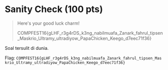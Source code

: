 # Sanity Check (100 pts)

> Here's your good luck charm!
>
> COMPFEST16{gLHF\_r3g4rDS\_k3ng\_nabilmuafa\_Zanark\_fahrul\_tipsen\_Maskrio\_Ultramy\_ultradiyow\_PapaChicken\_Keego\_d7eec71f36}

Soal tersulit di dunia.

Flag: `COMPFEST16{gLHF_r3g4rDS_k3ng_nabilmuafa_Zanark_fahrul_tipsen_Mas krio_Ultramy_ultradiyow_PapaChicken_Keego_d7eec71f36}`
